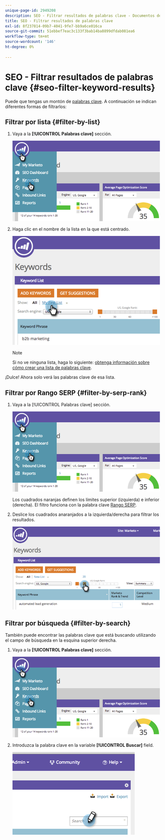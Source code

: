 ```yaml
---
unique-page-id: 2949208
description: SEO - Filtrar resultados de palabras clave - Documentos de Marketo - Documentación del producto
title: SEO - Filtrar resultados de palabras clave
exl-id: 8f237814-09b7-4041-9fe7-bb9a6ce016ca
source-git-commit: 51ebbef7eac3c133f3bab14ba8899dfdab081ea6
workflow-type: tm+mt
source-wordcount: '146'
ht-degree: 0%

---
```


# SEO - Filtrar resultados de palabras clave {#seo-filter-keyword-results}

Puede que tengas un montón de [palabras clave](/help/marketo/product-docs/additional-apps/seo/keywords/seo-understanding-keywords.md). A continuación se indican diferentes formas de filtrarlos:

## Filtrar por lista {#filter-by-list}

1. Vaya a la **[!UICONTROL Palabras clave]** sección.

   ![](assets/image2014-9-18-11-3a55-3a8.png)

1. Haga clic en el nombre de la lista en la que está centrado.

   ![](assets/image2014-9-18-11-3a55-3a32.png)

   >[!NOTE]
   >
   >Si no ve ninguna lista, haga lo siguiente: [obtenga información sobre cómo crear una lista de palabras clave](/help/marketo/product-docs/additional-apps/seo/understanding-seo/seo-managing-lists.md).

¡Dulce! Ahora solo verá las palabras clave de esa lista.

## Filtrar por Rango SERP {#filter-by-serp-rank}

1. Vaya a la [!UICONTROL Palabras clave] sección.

   ![](assets/image2014-9-18-12-3a0-3a10.png)

   Los cuadrados naranjas definen los límites superior (izquierda) e inferior (derecha). El filtro funciona con la palabra clave [Rango SERP](/help/marketo/product-docs/additional-apps/seo/understanding-seo/understanding-search-engine-optimization.md).

1. Deslice los cuadrados anaranjados a la izquierda/derecha para filtrar los resultados.

   ![](assets/image2014-9-18-12-3a0-3a15.png)

## Filtrar por búsqueda {#filter-by-search}

También puede encontrar las palabras clave que está buscando utilizando el campo de búsqueda en la esquina superior derecha.

1. Vaya a la **[!UICONTROL Palabras clave]** sección.

   ![](assets/image2014-9-18-12-3a0-3a50.png)

1. Introduzca la palabra clave en la variable **[!UICONTROL Buscar]** field.

   ![](assets/image2014-9-18-12-3a1-3a7.png)
